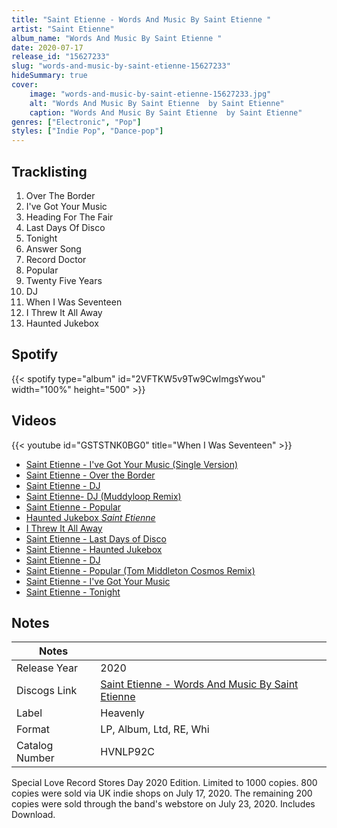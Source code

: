 ```yaml
---
title: "Saint Etienne - Words And Music By Saint Etienne "
artist: "Saint Etienne"
album_name: "Words And Music By Saint Etienne "
date: 2020-07-17
release_id: "15627233"
slug: "words-and-music-by-saint-etienne-15627233"
hideSummary: true
cover:
    image: "words-and-music-by-saint-etienne-15627233.jpg"
    alt: "Words And Music By Saint Etienne  by Saint Etienne"
    caption: "Words And Music By Saint Etienne  by Saint Etienne"
genres: ["Electronic", "Pop"]
styles: ["Indie Pop", "Dance-pop"]
---
```

## Tracklisting
1. Over The Border
2. I've Got Your Music
3. Heading For The Fair
4. Last Days Of Disco
5. Tonight
6. Answer Song
7. Record Doctor
8. Popular
9. Twenty Five Years
10. DJ
11. When I Was Seventeen
12. I Threw It All Away
13. Haunted Jukebox
## Spotify
{{< spotify type="album" id="2VFTKW5v9Tw9CwlmgsYwou" width="100%" height="500" >}}

## Videos
{{< youtube id="GSTSTNK0BG0" title="When I Was Seventeen" >}}
- [Saint Etienne - I've Got Your Music (Single Version)](https://www.youtube.com/watch?v=_kWy48yIgxQ)
- [Saint Etienne - Over the Border](https://www.youtube.com/watch?v=DnxGHwDiqWk)
- [Saint Etienne - DJ](https://www.youtube.com/watch?v=u7jbF_8MzHs)
- [Saint Etienne- DJ (Muddyloop Remix)](https://www.youtube.com/watch?v=PGzTgVOl1NE)
- [Saint Etienne - Popular](https://www.youtube.com/watch?v=8AMCyEZRpYk)
- [Haunted Jukebox *Saint Etienne*](https://www.youtube.com/watch?v=tjTN83By2Mw)
- [I Threw It All Away](https://www.youtube.com/watch?v=csAlD1-0l1U)
- [Saint Etienne - Last Days of Disco](https://www.youtube.com/watch?v=PKM6a6AyyFI)
- [Saint Etienne - Haunted Jukebox](https://www.youtube.com/watch?v=_SswsMjN0TU)
- [Saint Etienne - DJ](https://www.youtube.com/watch?v=tAk6slCEuIw)
- [Saint Etienne - Popular (Tom Middleton Cosmos Remix)](https://www.youtube.com/watch?v=Ro1ziKoFFHg)
- [Saint Etienne - I've Got Your Music](https://www.youtube.com/watch?v=3MQmsHPwLvU)
- [Saint Etienne - Tonight](https://www.youtube.com/watch?v=UEWEAqNR2XQ)

## Notes
| Notes          |             |
| ---------------| ----------- |
| Release Year   | 2020 |
| Discogs Link   | [Saint Etienne - Words And Music By Saint Etienne ](https://www.discogs.com/release/15627233-Saint-Etienne-Words-And-Music-By-Saint-Etienne-) |
| Label          | Heavenly |
| Format         | LP, Album, Ltd, RE, Whi |
| Catalog Number | HVNLP92C |

Special Love Record Stores Day 2020 Edition. Limited to 1000 copies. 800 copies were sold via UK indie shops on July 17, 2020. The remaining 200 copies were sold through the band's webstore on July 23, 2020.  Includes Download.  
